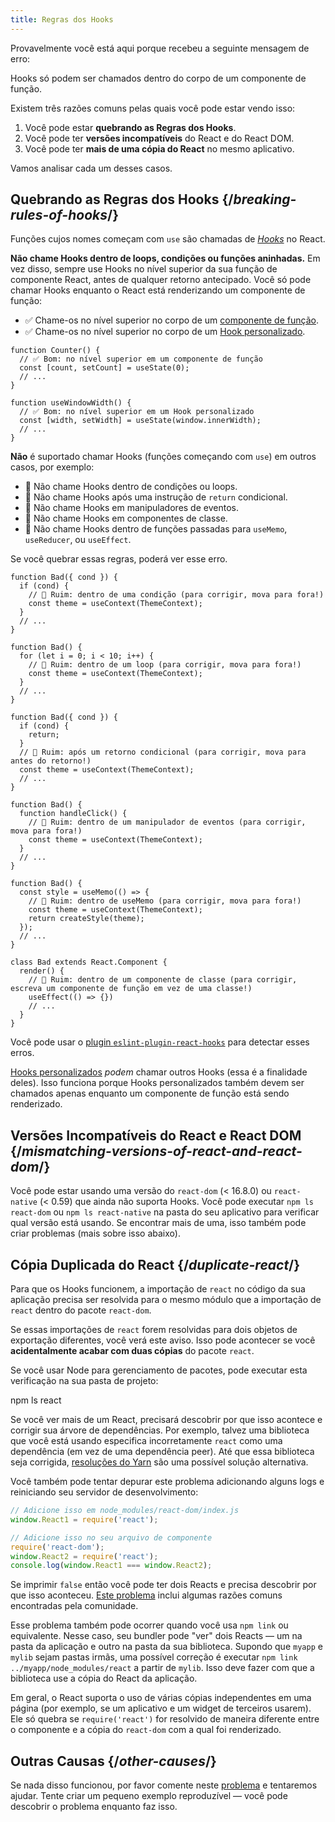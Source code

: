 ```yaml
---
title: Regras dos Hooks
---
```


Provavelmente você está aqui porque recebeu a seguinte mensagem de erro:

<ConsoleBlock level="error">

Hooks só podem ser chamados dentro do corpo de um componente de função.

</ConsoleBlock>

Existem três razões comuns pelas quais você pode estar vendo isso:

1. Você pode estar **quebrando as Regras dos Hooks**.
2. Você pode ter **versões incompatíveis** do React e do React DOM.
3. Você pode ter **mais de uma cópia do React** no mesmo aplicativo.

Vamos analisar cada um desses casos.

## Quebrando as Regras dos Hooks {/*breaking-rules-of-hooks*/}

Funções cujos nomes começam com `use` são chamadas de [*Hooks*](/reference/react) no React.

**Não chame Hooks dentro de loops, condições ou funções aninhadas.** Em vez disso, sempre use Hooks no nível superior da sua função de componente React, antes de qualquer retorno antecipado. Você só pode chamar Hooks enquanto o React está renderizando um componente de função:

* ✅ Chame-os no nível superior no corpo de um [componente de função](/learn/your-first-component).
* ✅ Chame-os no nível superior no corpo de um [Hook personalizado](/learn/reusing-logic-with-custom-hooks).

```js{2-3,8-9}
function Counter() {
  // ✅ Bom: no nível superior em um componente de função
  const [count, setCount] = useState(0);
  // ...
}

function useWindowWidth() {
  // ✅ Bom: no nível superior em um Hook personalizado
  const [width, setWidth] = useState(window.innerWidth);
  // ...
}
```

**Não** é suportado chamar Hooks (funções começando com `use`) em outros casos, por exemplo:

* 🔴 Não chame Hooks dentro de condições ou loops.
* 🔴 Não chame Hooks após uma instrução de `return` condicional.
* 🔴 Não chame Hooks em manipuladores de eventos.
* 🔴 Não chame Hooks em componentes de classe.
* 🔴 Não chame Hooks dentro de funções passadas para `useMemo`, `useReducer`, ou `useEffect`.

Se você quebrar essas regras, poderá ver esse erro.

```js{3-4,11-12,20-21}
function Bad({ cond }) {
  if (cond) {
    // 🔴 Ruim: dentro de uma condição (para corrigir, mova para fora!)
    const theme = useContext(ThemeContext);
  }
  // ...
}

function Bad() {
  for (let i = 0; i < 10; i++) {
    // 🔴 Ruim: dentro de um loop (para corrigir, mova para fora!)
    const theme = useContext(ThemeContext);
  }
  // ...
}

function Bad({ cond }) {
  if (cond) {
    return;
  }
  // 🔴 Ruim: após um retorno condicional (para corrigir, mova para antes do retorno!)
  const theme = useContext(ThemeContext);
  // ...
}

function Bad() {
  function handleClick() {
    // 🔴 Ruim: dentro de um manipulador de eventos (para corrigir, mova para fora!)
    const theme = useContext(ThemeContext);
  }
  // ...
}

function Bad() {
  const style = useMemo(() => {
    // 🔴 Ruim: dentro de useMemo (para corrigir, mova para fora!)
    const theme = useContext(ThemeContext);
    return createStyle(theme);
  });
  // ...
}

class Bad extends React.Component {
  render() {
    // 🔴 Ruim: dentro de um componente de classe (para corrigir, escreva um componente de função em vez de uma classe!)
    useEffect(() => {})
    // ...
  }
}
```

Você pode usar o [plugin `eslint-plugin-react-hooks`](https://www.npmjs.com/package/eslint-plugin-react-hooks) para detectar esses erros.

<Note>

[Hooks personalizados](/learn/reusing-logic-with-custom-hooks) *podem* chamar outros Hooks (essa é a finalidade deles). Isso funciona porque Hooks personalizados também devem ser chamados apenas enquanto um componente de função está sendo renderizado.

</Note>

## Versões Incompatíveis do React e React DOM {/*mismatching-versions-of-react-and-react-dom*/}

Você pode estar usando uma versão do `react-dom` (< 16.8.0) ou `react-native` (< 0.59) que ainda não suporta Hooks. Você pode executar `npm ls react-dom` ou `npm ls react-native` na pasta do seu aplicativo para verificar qual versão está usando. Se encontrar mais de uma, isso também pode criar problemas (mais sobre isso abaixo).

## Cópia Duplicada do React {/*duplicate-react*/}

Para que os Hooks funcionem, a importação de `react` no código da sua aplicação precisa ser resolvida para o mesmo módulo que a importação de `react` dentro do pacote `react-dom`.

Se essas importações de `react` forem resolvidas para dois objetos de exportação diferentes, você verá este aviso. Isso pode acontecer se você **acidentalmente acabar com duas cópias** do pacote `react`.

Se você usar Node para gerenciamento de pacotes, pode executar esta verificação na sua pasta de projeto:

<TerminalBlock>

npm ls react

</TerminalBlock>

Se você ver mais de um React, precisará descobrir por que isso acontece e corrigir sua árvore de dependências. Por exemplo, talvez uma biblioteca que você está usando especifica incorretamente  `react`  como uma dependência (em vez de uma dependência peer). Até que essa biblioteca seja corrigida, [resoluções do Yarn](https://yarnpkg.com/lang/en/docs/selective-version-resolutions/) são uma possível solução alternativa.

Você também pode tentar depurar este problema adicionando alguns logs e reiniciando seu servidor de desenvolvimento:

```js
// Adicione isso em node_modules/react-dom/index.js
window.React1 = require('react');

// Adicione isso no seu arquivo de componente
require('react-dom');
window.React2 = require('react');
console.log(window.React1 === window.React2);
```

Se imprimir `false` então você pode ter dois Reacts e precisa descobrir por que isso aconteceu. [Este problema](https://github.com/facebook/react/issues/13991) inclui algumas razões comuns encontradas pela comunidade.

Esse problema também pode ocorrer quando você usa `npm link` ou equivalente. Nesse caso, seu bundler pode "ver" dois Reacts — um na pasta da aplicação e outro na pasta da sua biblioteca. Supondo que `myapp` e `mylib` sejam pastas irmãs, uma possível correção é executar `npm link ../myapp/node_modules/react` a partir de `mylib`. Isso deve fazer com que a biblioteca use a cópia do React da aplicação.

<Note>

Em geral, o React suporta o uso de várias cópias independentes em uma página (por exemplo, se um aplicativo e um widget de terceiros usarem). Ele só quebra se `require('react')` for resolvido de maneira diferente entre o componente e a cópia do `react-dom` com a qual foi renderizado.

</Note>

## Outras Causas {/*other-causes*/}

Se nada disso funcionou, por favor comente neste [problema](https://github.com/facebook/react/issues/13991) e tentaremos ajudar. Tente criar um pequeno exemplo reproduzível — você pode descobrir o problema enquanto faz isso.

